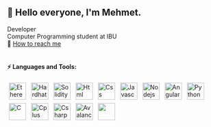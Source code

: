 ## 👋 Hello everyone, I'm Mehmet.
Developer<br>
Computer Programming student at IBU<br>
💬 [How to reach me](mailto:mehmetgulpolat@outlook.com)<br><br>
#### ⚡ Languages and Tools:
<p align="left">
<img src="https://upload.wikimedia.org/wikipedia/commons/thumb/0/05/Ethereum_logo_2014.svg/1257px-Ethereum_logo_2014.svg.png" alt="Ethereum" height="40" style="vertical-align:top; margin:4px">
<img src="https://seeklogo.com/images/H/hardhat-logo-888739EBB4-seeklogo.com.png" alt="Hardhat Ethereum" height="40" style="vertical-align:top; margin:4px">
<img src="https://upload.wikimedia.org/wikipedia/commons/thumb/9/98/Solidity_logo.svg/1200px-Solidity_logo.svg.png" alt="Solidity" height="40" style="vertical-align:top; margin:4px">
<img src="https://seeklogo.com/images/H/html5-logo-EF92D240D7-seeklogo.com.png" alt="Html" height="40" style="vertical-align:top; margin:4px">
<img src="https://seeklogo.com/images/C/css3-logo-8724075274-seeklogo.com.png" alt="Css" height="40" style="vertical-align:top; margin:4px">
<img src="https://seeklogo.com/images/J/javascript-js-logo-2949701702-seeklogo.com.png" alt="Javascript" height="40" style="vertical-align:top; margin:4px">
<img src="https://seeklogo.com/images/N/nodejs-logo-065257DE24-seeklogo.com.png" alt="Nodejs" height="40" style="vertical-align:top; margin:4px">
<img src="https://seeklogo.com/images/A/angular-logo-B76B1CDE98-seeklogo.com.png" alt="Angular" height="40" style="vertical-align:top; margin:4px">
<img src="https://seeklogo.com/images/P/python-logo-A32636CAA3-seeklogo.com.png" alt="Python" height="40" style="vertical-align:top; margin:4px">
<img src="https://seeklogo.com/images/C/c-programming-language-logo-9B32D017B1-seeklogo.com.png" alt="C" height="40" style="vertical-align:top; margin:4px">
<img src="https://seeklogo.com/images/C/c-logo-43CE78FF9C-seeklogo.com.png" alt="Cplus" height="40" style="vertical-align:top; margin:4px">
<img src="https://seeklogo.com/images/C/c-sharp-c-logo-02F17714BA-seeklogo.com.png" alt="Csharp" height="40" style="vertical-align:top; margin:4px">
<img src="https://www.prasm.io/wp-content/uploads/2021/04/avalanche-avax-logo.png" alt="Avalanche" height="40" style="vertical-align:top; margin:4px">
<img src="" alt="" height="40" style="vertical-align:top; margin:4px">
</p>

